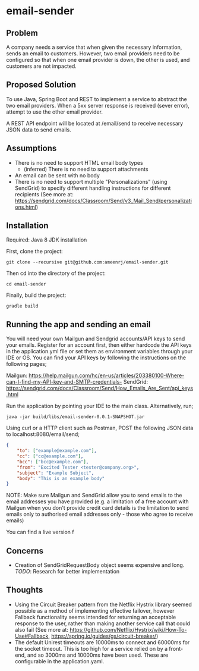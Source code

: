 # email-sender

## Problem

A company needs a service that when given the necessary information, sends an email to customers. However, two email
providers need to be configured so that when one email provider is down, the other is used, and customers are not
impacted.

## Proposed Solution

To use Java, Spring Boot and REST to implement a service to abstract the two email providers. When a 5xx server 
response is received (sever error), attempt to use the other email provider.

A REST API endpoint will be located at /email/send to receive necessary JSON data to send emails.

## Assumptions

- There is no need to support HTML email body types
    - (inferred) There is no need to support attachments
- An email can be sent with no body
- There is no need to support multiple "Personalizations" (using SendGrid) to specify different handling instructions for
 different recipients (See more at: https://sendgrid.com/docs/Classroom/Send/v3_Mail_Send/personalizations.html)

## Installation

Required: Java 8 JDK installation

First, clone the project:
```
git clone --recursive git@github.com:ameenrj/email-sender.git
```
Then cd into the directory of the project:
```
cd email-sender
```
Finally, build the project:
```
gradle build
```

## Running the app and sending an email

You will need your own Mailgun and Sendgrid accounts/API keys to send your emails. Register for an account first, then 
either hardcode the API keys in the application.yml file or set them as environment variables through your IDE or OS. 
You can find your API keys by following the instructions on the following pages;

Mailgun: https://help.mailgun.com/hc/en-us/articles/203380100-Where-can-I-find-my-API-key-and-SMTP-credentials-
SendGrid: https://sendgrid.com/docs/Classroom/Send/How_Emails_Are_Sent/api_keys.html

Run the application by pointing your IDE to the main class. Alternatively, run;
```
java -jar build/libs/email-sender-0.0.1-SNAPSHOT.jar
```

Using curl or a HTTP client such as Postman, POST the following JSON data to localhost:8080/email/send;

```json
{
    "to": ["example@example.com"],
    "cc": ["cc@example.com"],
    "bcc": ["bcc@example.com"],
    "from": "Excited Tester <tester@company.org>",
    "subject": "Example Subject",
    "body": "This is an example body"
}
```

NOTE: Make sure Mailgun and SendGrid allow you to send emails to the email addresses you have provided (e.g. a 
limitation of a free account with Mailgun when you don't provide credit card details is the limitation to send emails
only to authorised email addresses only - those who agree to receive emails)

You can find a live version f

## Concerns

- Creation of SendGridRequestBody object seems expensive and long. *TODO*: Research for better implementation

## Thoughts

- Using the Circuit Breaker pattern from the Netflix Hystrix library seemed possible as a method of implementing
effective failover, however Fallback functionality seems intended for returning an acceptable response to the user, 
rather than making another service call that could also fail 
(See more at: https://github.com/Netflix/Hystrix/wiki/How-To-Use#Fallback, https://spring.io/guides/gs/circuit-breaker/)
- The default Unirest timeouts are 10000ms to connect and 60000ms for the socket timeout. This is too high for a 
service relied on by a front-end, and so 3000ms and 10000ms have been used. These are configurable in the 
application.yaml.